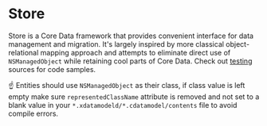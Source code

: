 # Store

Store is a Core Data framework that provides convenient interface for data management and migration. It's largely inspired by more classical object-relational mapping approach and attempts to eliminate direct use of `NSManagedObject` while retaining cool parts of Core Data. Check out [testing](source/Testing) sources for code samples.

☝️ Entities should use `NSManagedObject` as their class, if class value is left empty make sure `representedClassName` attribute is removed and not set to a blank value in your `*.xdatamodeld/*.cdatamodel/contents` file to avoid compile errors.